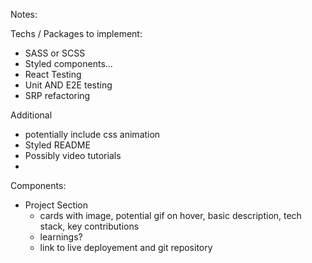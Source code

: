 Notes: 

Techs / Packages to implement: 
- SASS or SCSS
- Styled components...
- React Testing 
- Unit AND E2E testing
- SRP refactoring 

Additional 
 - potentially include css animation 
 - Styled README
 - Possibly video tutorials 
 - 

 Components: 
- Project Section 
    - cards with image, potential gif on hover, basic description, tech stack, key contributions 
    - learnings? 
    - link to live deployement and git repository 

